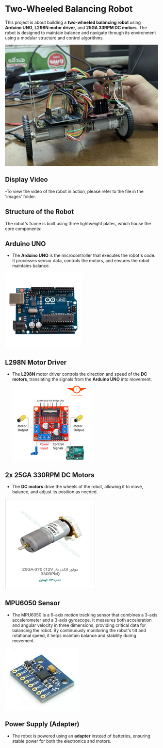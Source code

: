 # Two-Wheeled Balancing Robot

This project is about building a **two-wheeled balancing robot** using **Arduino UNO**, **L298N motor driver**, and **25GA 33RPM DC motors**. The robot is designed to maintain balance and navigate through its environment using a modular structure and control algorithms.

<!-- Display Image -->
<img src="images/Real_robot.jpg" alt="DC Motors" width="700" height="400">

## Display Video
-To view the video of the robot in action, please refer to the file in the 'images' folder. 
<!-- Display Video -->


## Structure of the Robot
The robot's frame is built using three lightweight plates, which house the core components:

## **Arduino UNO**
- The **Arduino UNO** is the microcontroller that executes the robot's code. It processes sensor data, controls the motors, and ensures the robot maintains balance.
  
![Arduino UNO](images/Arduino_UNO.png)

## **L298N Motor Driver**
- The **L298N** motor driver controls the direction and speed of the **DC motors**, translating the signals from the **Arduino UNO** into movement.
![Motor Driver](images/L298N.png)

## **2x 25GA 330RPM DC Motors**
- The **DC motors** drive the wheels of the robot, allowing it to move, balance, and adjust its position as needed.
<img src="images/photo_۲۰۲۴-۱۲-۲۳_۱۵-۳۸-۲۹.jpg" alt="DC Motors" width="300" height="300">

## MPU6050 Sensor
- The MPU6050 is a 6-axis motion tracking sensor that combines a 3-axis accelerometer and a 3-axis gyroscope. It measures both acceleration and angular velocity in three dimensions, providing critical data for balancing the robot. By continuously monitoring the robot's tilt and rotational speed, it helps maintain balance and stability during movement.
  
![ MPU6050 Sensor](images/mpu.jpg)

## **Power Supply (Adapter)**
- The robot is powered using an **adapter** instead of batteries, ensuring stable power for both the electronics and motors.

